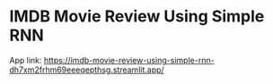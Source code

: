 # IMDB Movie Review Using Simple RNN

App link: https://imdb-movie-review-using-simple-rnn-dh7xm2frhm69eeeqepthsg.streamlit.app/